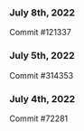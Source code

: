 ### July 8th, 2022

Commit #121337

### July 5th, 2022

Commit #314353


### July 4th, 2022

Commit #72281
